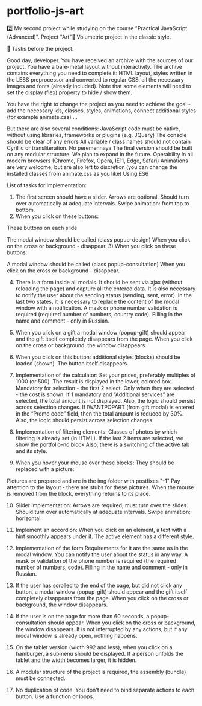 # portfolio-js-art

2️⃣ My second project while studying on the course "Practical JavaScript (Advanced)". 
Project "Art"🚕
Volumetric project in the classic
style.

🎯 Tasks before the project:

Good day, developer. You have received an archive with the sources of our project. You have a bare-metal layout without interactivity. The archive contains everything you need to complete it: HTML layout, styles written in the LESS preprocessor and converted to regular CSS, all the necessary images and fonts (already included). Note that some elements will need to set the display (flex) property to hide / show them.

You have the right to change the project as you need to achieve the goal - add the necessary ids, classes, styles, animations, connect additional styles (for example animate.css) ...

But there are also several conditions:
JavaScript code must be native, without using libraries, frameworks or plugins (e.g. JQuery)
The console should be clear of any errors
All variable / class names should not contain Cyrillic or transliteration. No peremennaya
The final version should be built on any modular structure. We plan to expand in the future.
Operability in all modern browsers (Chrome, Firefox, Opera, IE11, Edge, Safari)
Animations are very welcome, but are also left to discretion (you can change the installed classes from animate.css as you like)
Using ES6

List of tasks for implementation:
1) The first screen should have a slider. Arrows are optional. Should turn over automatically at adequate intervals. Swipe animation: from top to bottom.
2) When you click on these buttons:

These buttons on each slide

The modal window should be called (class popup-design)
When you click on the cross or background - disappear.
3) When you click on these buttons:

A modal window should be called (class popup-consultation)
When you click on the cross or background - disappear.

4) There is a form inside all modals. It should be sent via ajax (without reloading the page) and capture all the entered data. It is also necessary to notify the user about the sending status (sending, sent, error). In the last two states, it is necessary to replace the content of the modal window with a notification.
A mask or phone number validation is required (required number of numbers, country code).
Filling in the name and comment - only in Russian.

5) When you click on a gift
a modal window (popup-gift) should appear and the gift itself completely disappears from the page. When you click on the cross or background, the window disappears.

6) When you click on this button:
additional styles (blocks) should be loaded (shown). The button itself disappears.

7) Implementation of the calculator:
Set your prices, preferably multiples of 1000 (or 500). The result is displayed in the lower, colored box.
Mandatory for selection - the first 2 select. Only when they are selected - the cost is shown. If 1 mandatory and “Additional services” are selected, the total amount is not displayed. Also, the logic should persist across selection changes.
If IWANTPOPART (from gift modal) is entered in the “Promo code” field, then the total amount is reduced by 30%. Also, the logic should persist across selection changes.

8) Implementation of filtering elements:
Classes of photos by which filtering is already set (in HTML). If the last 2 items are selected, we show the portfolio-no block
Also, there is a switching of the active tab and its style.

9) When you hover your mouse over these blocks:
They should be replaced with a picture:

Pictures are prepared and are in the img folder with postfixes "-1"
Pay attention to the layout - there are stubs for these pictures.
When the mouse is removed from the block, everything returns to its place.

10) Slider implementation:
Arrows are required, must turn over the slides. Should turn over automatically at adequate intervals. Swipe animation: horizontal.

11) Implement an accordion:
When you click on an element, a text with a hint smoothly appears under it. The active element has a different style.

12) Implementation of the form
Requirements for it are the same as in the modal window. You can notify the user about the status in any way. A mask or validation of the phone number is required (the required number of numbers, code).
Filling in the name and comment - only in Russian.

13) If the user has scrolled to the end of the page, but did not click any button, a modal window (popup-gift) should appear and the gift itself completely disappears from the page. When you click on the cross or background, the window disappears.

14) If the user is on the page for more than 60 seconds, a popup-consultation should appear. When you click on the cross or background, the window disappears. It is not interrupted by any actions, but if any modal window is already open, nothing happens.

15) On the tablet version (width 992 and less), when you click on a hamburger, a submenu should be displayed. If a person unfolds the tablet and the width becomes larger, it is hidden.

16) A modular structure of the project is required, the assembly (bundle) must be connected.

17) No duplication of code. You don't need to bind separate actions to each button. Use a function or loops. 
